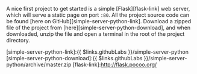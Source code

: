 A nice first project to get started is a simple [Flask][flask-link] web server, which will serve a static page on port `:80`. All the project source code can be found [here on GitHub][simple-server-python-link]. Download a zipped file of the project from [here][simple-server-python-download], and when downloaded, unzip the file and open a terminal in the root of the project directory.

[simple-server-python-link]:{{ $links.githubLabs }}/simple-server-python
[simple-server-python-download]:{{ $links.githubLabs }}/simple-server-python/archive/master.zip
[flask-link]:http://flask.pocoo.org/
